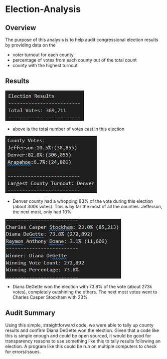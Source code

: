# Election-Analysis

## Overview

The purpose of this analysis is to help audit congressional election results by providing data on the

* voter turnout for each county
* percentage of votes from each county out of the total count
* county with the highest turnout

## Results

![](./Resources/total_votes.PNG)

* above is the total number of votes cast in this election

![](./Resources/county.PNG)

* Denver county had a whopping 83% of the vote during this election (about 300k votes). This is by far the most of all the counties. Jefferson, the next most, only had 10%.

![](./Resources/winner.PNG)

* Diana DeGette won the election with 73.8% of the vote (about 273k votes), completely outshining the others. The next most votes went to Charles Casper Stockham with 23%.

## Audit Summary

Using this simple, straightforward code, we were able to tally up county results and confirm Diana DeGette won the election. Given that a code like this is simple enough and could be open sourced, it would be good for transparency reasons to use something like this to tally results following an election. A program like this could be run on multiple computers to check for errors/issues.